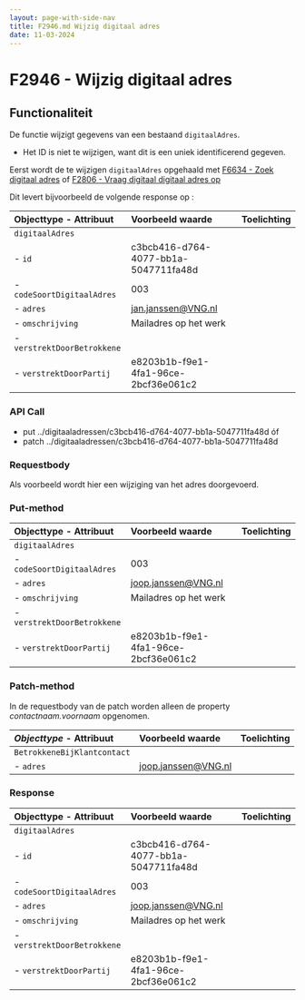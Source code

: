 ```yaml
---
layout: page-with-side-nav
title: F2946.md Wijzig digitaal adres
date: 11-03-2024
---
```


# F2946 - Wijzig digitaal adres

## Functionaliteit

De functie wijzigt gegevens van een bestaand `digitaalAdres`. 

- Het ID is niet te wijzigen, want dit is een uniek identificerend gegeven. 

Eerst wordt de te wijzigen `digitaalAdres` opgehaald met [F6634 - Zoek digitaal adres](./6634) of [F2806 - Vraag digitaal digitaal adres op](./2806)

Dit levert bijvoorbeeld de volgende response op :

| Objecttype - Attribuut | Voorbeeld waarde | Toelichting |
| :----------- | :----------- | :----------- |
| `digitaalAdres` | | |
| - `id` | c3bcb416-d764-4077-bb1a-5047711fa48d |  | 
| - `codeSoortDigitaalAdres` | 003 | | 
| - `adres` | jan.janssen@VNG.nl | | 
| - `omschrijving` | Mailadres op het werk | | 
| - `verstrektDoorBetrokkene` | | |
| - `verstrektDoorPartij` | e8203b1b-f9e1-4fa1-96ce-2bcf36e061c2 | | 


### API Call

- put ../digitaaladressen/c3bcb416-d764-4077-bb1a-5047711fa48d óf
- patch ../digitaaladressen/c3bcb416-d764-4077-bb1a-5047711fa48d

### Requestbody

Als voorbeeld wordt hier een wijziging van het adres doorgevoerd. 

### Put-method

| Objecttype - Attribuut | Voorbeeld waarde | Toelichting |
| :----------- | :----------- | :----------- |
| `digitaalAdres` | | |
| - `codeSoortDigitaalAdres` | 003 | | 
| - `adres` | joop.janssen@VNG.nl | | 
| - `omschrijving` | Mailadres op het werk | | 
| - `verstrektDoorBetrokkene` | | |
| - `verstrektDoorPartij` | e8203b1b-f9e1-4fa1-96ce-2bcf36e061c2 | | 

### Patch-method

In de requestbody van de patch worden alleen de property *contactnaam.voornaam* opgenomen.  

| ***Objecttype*** - Attribuut | Voorbeeld waarde | Toelichting |
| :----------- | :----------- | :----------- |
| `BetrokkeneBijKlantcontact` | | |
| - `adres` | joop.janssen@VNG.nl | | 

### Response

| Objecttype - Attribuut | Voorbeeld waarde | Toelichting |
| :----------- | :----------- | :----------- |
| `digitaalAdres` | | |
| - `id` | c3bcb416-d764-4077-bb1a-5047711fa48d |  | 
| - `codeSoortDigitaalAdres` | 003 | | 
| - `adres` | joop.janssen@VNG.nl | | 
| - `omschrijving` | Mailadres op het werk | | 
| - `verstrektDoorBetrokkene` | | |
| - `verstrektDoorPartij` | e8203b1b-f9e1-4fa1-96ce-2bcf36e061c2 | | 
